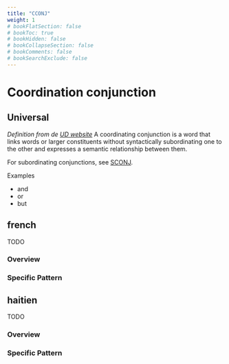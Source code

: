 ```yaml
---
title: "CCONJ"
weight: 1
# bookFlatSection: false
# bookToc: true
# bookHidden: false
# bookCollapseSection: false
# bookComments: false
# bookSearchExclude: false
---
```



# Coordination conjunction  


## Universal 

*Definition from de [UD website](https://universaldependencies.org/u/pos/CCONJ.html)*
A coordinating conjunction is a word that links words or larger constituents without syntactically subordinating one to the other and expresses a semantic relationship between them.

For subordinating conjunctions, see [SCONJ](./SCONJ.md).

Examples
- and
- or
- but


## french

TODO
### Overview

### Specific Pattern




## haitien

TODO
### Overview

### Specific Pattern


